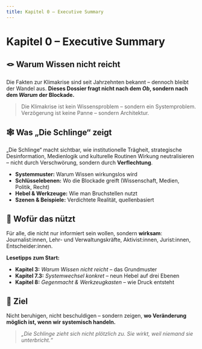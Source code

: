 ```yaml
---
title: Kapitel 0 – Executive Summary
---
```


# Kapitel 0 – Executive Summary

<div class="executive-summary">

## 🪢 Warum Wissen nicht reicht

Die Fakten zur Klimakrise sind seit Jahrzehnten bekannt – dennoch bleibt der Wandel aus. **Dieses Dossier fragt nicht nach dem _Ob_, sondern nach dem _Warum_ der Blockade.**

> Die Klimakrise ist kein Wissensproblem – sondern ein Systemproblem.
> Verzögerung ist keine Panne – sondern Architektur.

## 🕸️ Was „Die Schlinge“ zeigt

„Die Schlinge“ macht sichtbar, wie institutionelle Trägheit, strategische Desinformation, Medienlogik und kulturelle Routinen Wirkung neutralisieren – nicht durch Verschwörung, sondern durch **Verflechtung**.

- **Systemmuster:** Warum Wissen wirkungslos wird
- **Schlüsselebenen:** Wo die Blockade greift (Wissenschaft, Medien, Politik, Recht)
- **Hebel & Werkzeuge:** Wie man Bruchstellen nutzt
- **Szenen & Beispiele:** Verdichtete Realität, quellenbasiert

## 🎯 Wofür das nützt

Für alle, die nicht nur informiert sein wollen, sondern **wirksam**: Journalist:innen, Lehr- und Verwaltungskräfte, Aktivist:innen, Jurist:innen, Entscheider:innen.

**Lesetipps zum Start:**

- **Kapitel 3:** _Warum Wissen nicht reicht_ – das Grundmuster
- **Kapitel 7.3:** _Systemwechsel konkret_ – neun Hebel auf drei Ebenen
- **Kapitel 8:** _Gegenmacht & Werkzeugkasten_ – wie Druck entsteht

## 🌱 Ziel

Nicht beruhigen, nicht beschuldigen – sondern zeigen, **wo Veränderung möglich ist, wenn wir systemisch handeln.**

> _„Die Schlinge zieht sich nicht plötzlich zu. Sie wirkt, weil niemand sie unterbricht.“_

</div>

<Footer />
